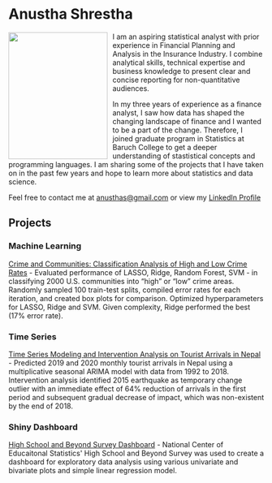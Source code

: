 # Anustha Shrestha

<img align="left" style="float:left;margin-right:10px;"  src="https://user-images.githubusercontent.com/64501257/83258551-74780880-a184-11ea-9ee9-d37d8a3a942c.jpg" width="195" height="250" /> 

I am an aspiring statistical analyst with prior experience in Financial Planning and Analysis in the Insurance Industry. I combine analytical skills, technical expertise and business knowledge to present clear and concise reporting for non-quantitative audiences. 

In my three years of experience as a finance analyst, I saw how data has shaped the changing landscape of finance and I wanted to be a part of the change. Therefore, I joined graduate program in Statistics at Baruch College to get a deeper understanding of stastistical concepts and programming languages. I am sharing some of the projects that I have taken on in the past few years and hope to learn more about statistics and data science. 

Feel free to contact me at anusthas@gmail.com or view my [LinkedIn Profile](https://www.linkedin.com/in/anusthashrestha/)



## Projects
### Machine Learning
[Crime and Communities: Classification Analysis of High and Low Crime Rates](https://github.com/AnusthaS/Machine-Learning-Projects/tree/ac45aad2d7c910e5b7678ed0c46b666610f1ac7e) - Evaluated performance of LASSO, Ridge, Random Forest, SVM - in classifying 2000 U.S. communities into “high” or “low” crime areas. Randomly sampled 100 train-test splits, compiled error rates for each iteration, and created box plots for comparison. Optimized hyperparameters for LASSO, Ridge and SVM. Given complexity, Ridge performed the best (17% error rate).

### Time Series
[Time Series Modeling and Intervention Analysis on Tourist Arrivals in Nepal](https://github.com/AnusthaS/Time-Series-Project) - Predicted 2019 and 2020 monthly tourist arrivals in Nepal using a multiplicative seasonal ARIMA model with data from 1992 to 2018. Intervention analysis identified 2015 earthquake as temporary change outlier with an immediate effect of 64% reduction of arrivals in the first period and subsequent gradual decrease of impact, which was non-existent by the end of 2018.

### Shiny Dashboard
[High School and Beyond Survey Dashboard](https://github.com/AnusthaS/Shiny-Apps) - National Center of Educaitonal Statistics' High School and Beyond Survey was used to create a dashboard for exploratory data analysis using various univariate and bivariate plots and simple linear regression model. 


